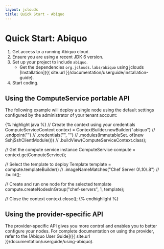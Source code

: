 ```yaml
---
layout: jclouds
title: Quick Start - Abiquo
---
```


# Quick Start: Abiquo

1. Get access to a running Abiquo cloud.
2. Ensure you are using a recent JDK 6 version.
3. Set up your project to include `abiquo`.
	* Get the dependencies `org.jclouds.labs/abiquo` using jclouds [Installation]({{ site.url }}/documentation/userguide/installation-guide).
4. Start coding.

## Using the ComputeService portable API

The following example will deploy a single node using the default settings configured by the administrator of your tenant account:

{% highlight java %}
// Create the context using your credentials
ComputeServiceContext context = ContextBuilder.newBuilder("abiquo") //
    .endpoint("<the abiquo endpoint>") //
    .credentials("<your login>", "<your password>") //
    .modules(ImmutableSet.<Module> of(new SshjSshClientModule())) //
    .buildView(ComputeServiceContext.class);

// Get the compute service instance
ComputeService compute = context.getComputeService();

// Select the template to deploy
Template template = compute.templateBuilder() //
    .imageNameMatches("Chef Server 0\\.10\\.8") //
    .build();

// Create and run one node for the selected template
compute.createNodesInGroup("chef-servers", 1, template);

// Close the context
context.close();
{% endhighlight %}

## Using the provider-specific API

The provider-specific API gives you more control and enables you to better configure your nodes. For complete documentation on using the provider, refer to the [Abiquo User Guide]({{ site.url }}/documentation/userguide/using-abiquo).

